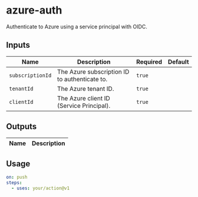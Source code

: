 # <!--name-->azure-auth<!--/name-->
<!--description-->
Authenticate to Azure using a service principal with OIDC.
<!--/description-->
## Inputs
<!--inputs-->
| Name             | Description                                   | Required | Default |
|------------------|-----------------------------------------------|----------|---------|
| `subscriptionId` | The Azure subscription ID to authenticate to. | `true`   | ` `     |
| `tenantId`       | The Azure tenant ID.                          | `true`   | ` `     |
| `clientId`       | The Azure client ID (Service Principal).      | `true`   | ` `     |
<!--/inputs-->
## Outputs
<!--outputs-->
| Name | Description |
|------|-------------|
<!--/outputs-->
## Usage
<!--usage action="your/action" version="v1"-->
```yaml
on: push
steps:
  - uses: your/action@v1
```
<!--/usage-->
